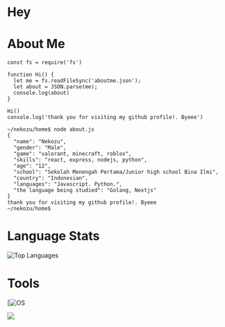 # Hey

# About Me
```
const fs = require('fs')

function Hi() {
  let me = fs.readFileSync('aboutme.json');
  let about = JSON.parse(me);
  console.log(about)
}
  
Hi()
console.log('thank you for visiting my github profile!. Byeee')

~/nekozu/home$ node about.js
{
  "name": "Nekozu",
  "gender": "Male",
  "game": "valorant, minecraft, roblox",
  "skills": "react, express, nodejs, python",
  "age": "12",
  "school": "Sekolah Menengah Pertama/Junior high school Bina Ilmi",
  "country": "Indonesian",
  "languages": "Javascript. Python.",
  "the language being studied": "Golang, Nextjs"
}
thank you for visiting my github profile!. Byeee
~/nekozu/home$ 
```

# Language Stats
![Top Languages](https://github-readme-stats.vercel.app/api/top-langs/?username=nekozu&custom_title=Language+Stats&theme=tokyonight&hide_border=true)

# Tools
[![OS](https://img.shields.io/badge/Windows-0078D6?style=for-the-badge&logo=windows&logoColor=white)
<p>
    <img src="https://img.shields.io/badge/Android-Android-black?&logo=android&logoColor=black" />
</p>
